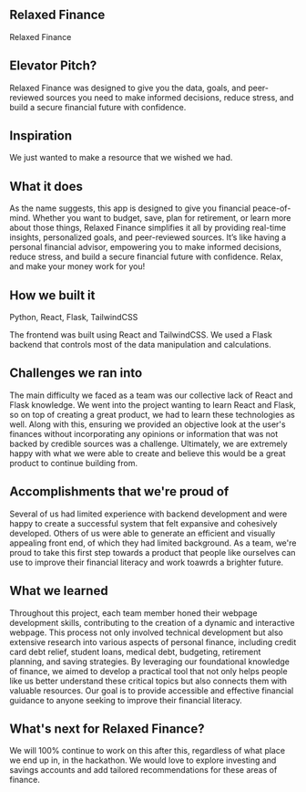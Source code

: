 ## Relaxed Finance

Relaxed Finance 

## Elevator Pitch? 

Relaxed Finance was designed to give you the data, goals, and peer-reviewed sources you need to make informed decisions, reduce stress, and build a secure financial future with confidence. 

## Inspiration 

We just wanted to make a resource that we wished we had. 

## What it does 

As the name suggests, this app is designed to give you financial peace-of-mind. Whether you want to budget, save, plan for retirement, or learn more about those things, Relaxed Finance simplifies it all by providing real-time insights, personalized goals, and peer-reviewed sources. It’s like having a personal financial advisor, empowering you to make informed decisions, reduce stress, and build a secure financial future with confidence. Relax, and make your money work for you! 

## How we built it 

Python, React, Flask, TailwindCSS

The frontend was built using React and TailwindCSS. We used a Flask backend that controls most of the data manipulation and calculations.

## Challenges we ran into 

The main difficulty we faced as a team was our collective lack of React and Flask knowledge. We went into the project wanting to learn React and Flask, so on top of creating a great product, we had to learn these technologies as well. Along with this, ensuring we provided an objective look at the user's finances without incorporating any opinions or information that was not backed by credible sources was a challenge. Ultimately, we are extremely happy with what we were able to create and believe this would be a great product to continue building from.

## Accomplishments that we're proud of 
Several of us had limited experience with backend development and were happy to create a successful system that felt expansive and cohesively developed. Others of us were able to generate an efficient and visually appealing front end, of which they had limited background.  As a team, we're proud to take this first step towards a product that people like ourselves can use to improve their financial literacy and work toawrds a brighter future.
 

## What we learned 
Throughout this project, each team member honed their webpage development skills, contributing to the creation of a dynamic and interactive webpage. This process not only involved technical development but also extensive research into various aspects of personal finance, including credit card debt relief, student loans, medical debt, budgeting, retirement planning, and saving strategies. By leveraging our foundational knowledge of finance, we aimed to develop a practical tool that not only helps people like us better understand these critical topics but also connects them with valuable resources. Our goal is to provide accessible and effective financial guidance to anyone seeking to improve their financial literacy.



## What's next for Relaxed Finance? 

We will 100% continue to work on this after this, regardless of what place we end up in, in the hackathon.
We would love to explore investing and savings accounts and add tailored recommendations for these areas of finance.
